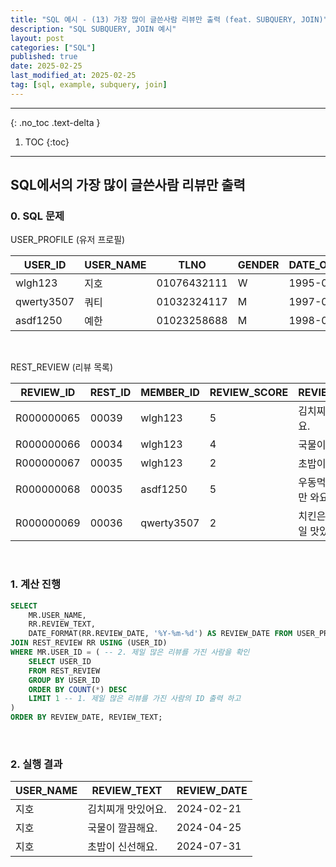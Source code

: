 ```yaml
---
title: "SQL 예시 - (13) 가장 많이 글쓴사람 리뷰만 출력 (feat. SUBQUERY, JOIN)"
description: "SQL SUBQUERY, JOIN 예시"
layout: post
categories: ["SQL"]
published: true
date: 2025-02-25
last_modified_at: 2025-02-25
tag: [sql, example, subquery, join]
---
```

---
{: .no_toc .text-delta }

1. TOC
{:toc}
---

<!-- 글의 제목은 ##
    나머지 큰 제목은 ###
    이후 나머지는 3개이상 -->

## SQL에서의 가장 많이 글쓴사람 리뷰만 출력

### 0. SQL 문제

USER_PROFILE (유저 프로필)

| USER_ID | USER_NAME | TLNO | GENDER | DATE_OF_BIRTH | 
| ------- | --------- | ---- | ------ | ------------- |
| wlgh123 | 지호 | 01076432111 | W | 1995-07-31 | 
| qwerty3507 | 쿼티 | 01032324117 | M | 1997-02-25 | 
| asdf1250 | 예한 | 01023258688 | M | 1998-04-12 | 

<br>

REST_REVIEW (리뷰 목록)

| REVIEW_ID | REST_ID | MEMBER_ID | REVIEW_SCORE | REVIEW_TEXT | REVIEW_DATE | 
| --------- | ------- | --------- | ------------ | ----------- | ----------- |
| R000000065 | 00039 | wlgh123 | 5 | 김치찌개 맛있어요. | 2024-02-21 | 
| R000000066 | 00034 | wlgh123 | 4 | 국물이 깔끔해요. | 2024-04-25 | 
| R000000067 | 00035 | wlgh123 | 2 | 초밥이 신선해요. | 2024-07-31 | 
| R000000068 | 00035 | asdf1250 | 5 | 우동먹으로 여기만 와요. | 2024-06-11 | 
| R000000069 | 00036 | qwerty3507 | 2 | 치킨은 여기가 제일 맛있어요. | 2024-08-10 | 

<br>

### 1. 계산 진행
```sql
SELECT 
    MR.USER_NAME, 
    RR.REVIEW_TEXT, 
    DATE_FORMAT(RR.REVIEW_DATE, '%Y-%m-%d') AS REVIEW_DATE FROM USER_PROFILE MR
JOIN REST_REVIEW RR USING (USER_ID)
WHERE MR.USER_ID = ( -- 2. 제일 많은 리뷰를 가진 사람을 확인 
    SELECT USER_ID 
    FROM REST_REVIEW 
    GROUP BY USER_ID 
    ORDER BY COUNT(*) DESC 
    LIMIT 1 -- 1. 제일 많은 리뷰를 가진 사람의 ID 출력 하고
)
ORDER BY REVIEW_DATE, REVIEW_TEXT;
```
<br>

### 2. 실행 결과

| USER_NAME | REVIEW_TEXT | REVIEW_DATE |
| --------- | ----------- | ----------- |
| 지호 | 김치찌개 맛있어요. | 2024-02-21 |
| 지호 | 국물이 깔끔해요. | 2024-04-25 |
| 지호 | 초밥이 신선해요. | 2024-07-31 |

<br>
<br>
